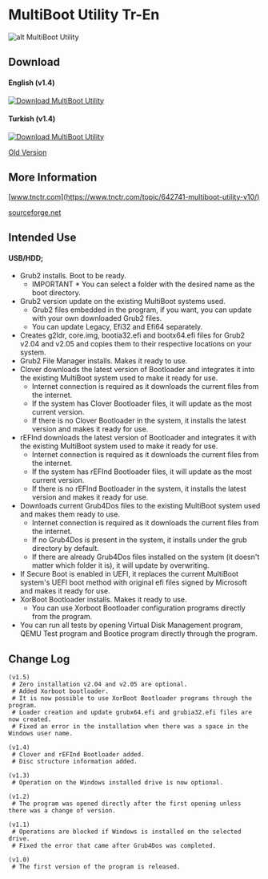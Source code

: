 # MultiBoot Utility Tr-En


![alt MultiBoot Utility](https://github.com/MultiBoot-Utility/MultiBoot-Utility/blob/master/MultiBoot%20Utility/Goruntuler/MultiBoot_Utility_1_En.PNG)

## Download
#### English (v1.4)
[![Download MultiBoot Utility](https://a.fsdn.com/con/app/sf-download-button)](https://sourceforge.net/projects/multiboot-utility/files/MultiBoot%20Utility%20En.exe/download)

#### Turkish (v1.4)
[![Download MultiBoot Utility](https://a.fsdn.com/con/app/sf-download-button)](https://sourceforge.net/projects/multiboot-utility/files/MultiBoot%20Utility%20Tr.exe/download)

[Old Version](https://github.com/MultiBoot-Utility/MultiBoot-Utility/tree/master/MultiBoot%20Utility/Old)

## More Information

[www.tnctr.com](https://www.tnctr.com/topic/642741-multiboot-utility-v10/)

[sourceforge.net](https://sourceforge.net/p/multiboot-utility/)

## Intended Use

#### USB/HDD;
* Grub2 installs. Boot to be ready.
	- IMPORTANT * You can select a folder with the desired name as the boot directory.
* Grub2 version update on the existing MultiBoot systems used.
	- Grub2 files embedded in the program, if you want, you can update with your own downloaded Grub2 files.
	- You can update Legacy, Efi32 and Efi64 separately.
* Creates g2ldr, core.img, bootia32.efi and bootx64.efi files for Grub2 v2.04 and v2.05 and copies them to their respective locations on your system.
* Grub2 File Manager installs. Makes it ready to use.
* Clover downloads the latest version of Bootloader and integrates it into the existing MultiBoot system used to make it ready for use.
	- Internet connection is required as it downloads the current files from the internet.
	- If the system has Clover Bootloader files, it will update as the most current version.
	- If there is no Clover Bootloader in the system, it installs the latest version and makes it ready for use.
* rEFInd downloads the latest version of Bootloader and integrates it with the existing MultiBoot system used to make it ready for use.
	- Internet connection is required as it downloads the current files from the internet.
	- If the system has rEFInd Bootloader files, it will update as the most current version.
	- If there is no rEFInd Bootloader in the system, it installs the latest version and makes it ready for use.
* Downloads current Grub4Dos files to the existing MultiBoot system used and makes them ready to use.
	- Internet connection is required as it downloads the current files from the internet.
	- If no Grub4Dos is present in the system, it installs under the grub directory by default.
	- If there are already Grub4Dos files installed on the system (it doesn't matter which folder it is), it will update by overwriting.
* If Secure Boot is enabled in UEFI, it replaces the current MultiBoot system's UEFI boot method with original efi files signed by Microsoft and makes it ready for use.
* XorBoot Bootloader installs. Makes it ready to use.
	- You can use Xorboot Bootloader configuration programs directly from the program.
* You can run all tests by opening Virtual Disk Management program, QEMU Test program and Bootice program directly through the program.

## Change Log
```
(v1.5)
 # Zero installation v2.04 and v2.05 are optional.
 # Added Xorboot bootloader.
 # It is now possible to use XorBoot Bootloader programs through the program.
 # Loader creation and update grubx64.efi and grubia32.efi files are now created.
 # Fixed an error in the installation when there was a space in the Windows user name.
 
(v1.4)
 # Clover and rEFInd Bootloader added.
 # Disc structure information added.
 
(v1.3)
 # Operation on the Windows installed drive is now optional.

(v1.2)
 # The program was opened directly after the first opening unless there was a change of version.

(v1.1)
 # Operations are blocked if Windows is installed on the selected drive.
 # Fixed the error that came after Grub4Dos was completed.

(v1.0)
 # The first version of the program is released.
 ```